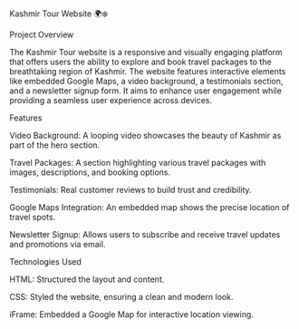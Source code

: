 Kashmir Tour Website 🌍❄️

Project Overview


The Kashmir Tour website is a responsive and visually engaging platform that offers users the ability to explore and book travel packages to the breathtaking region of Kashmir. The website features interactive elements like embedded Google Maps, a video background, a testimonials section, and a newsletter signup form. It aims to enhance user engagement while providing a seamless user experience across devices.

Features


Video Background: A looping video showcases the beauty of Kashmir as part of the hero section.

Travel Packages: A section highlighting various travel packages with images, descriptions, and booking options.

Testimonials: Real customer reviews to build trust and credibility.

Google Maps Integration: An embedded map shows the precise location of travel spots.

Newsletter Signup: Allows users to subscribe and receive travel updates and promotions via email.


Technologies Used


HTML: Structured the layout and content.

CSS: Styled the website, ensuring a clean and modern look.

iFrame: Embedded a Google Map for interactive location viewing.
